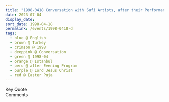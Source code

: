 ```yaml
---
title: "1998-0418 Conversation with Sufi Artists, after their Performance, Istanbul, Turkey (year not sure)"
date: 2023-07-04
display_date: 
sort_date: 1998-04-18
permalink: /events/1998-0418-d
tags:
  - blue @ English
  - brown @ Turkey
  - crimson @ 1998
  - deeppink @ Conversation
  - green @ 1998-04
  - orange @ Istanbul
  - peru @ after Evening Program
  - purple @ Lord Jesus Christ
  - red @ Easter Puja
---
```


<wave-list>
  <list-title color="green" width="75">Key Quote</list-title>
  <list-item color="BlanchedAlmond"  width="200"></list-item>
  <list-item color="Lavender"></list-item>
  <list-item color="BlanchedAlmond"></list-item>
</wave-list>

<br>

<wave-list>
  <list-title color="green" width="75">Comments</list-title>
  <list-item color="BlanchedAlmond"  width="200"></list-item>
  <list-item color="Lavender"></list-item>
  <list-item color="BlanchedAlmond"></list-item>
</wave-list>